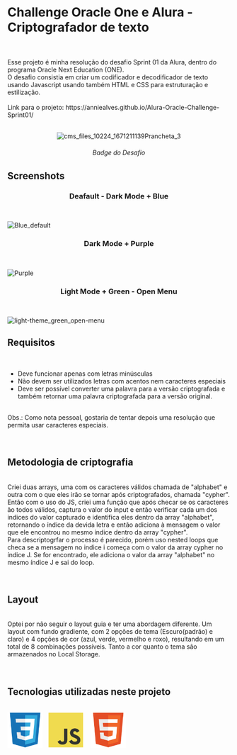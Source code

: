<h1> Challenge Oracle One e Alura - Criptografador de texto </h1>
<br>
<br>
Esse projeto é minha resolução do desafio Sprint 01 da Alura, dentro do programa Oracle Next Education (ONE).
<br>
O desafio consistia em criar um codificador e decodificador de texto usando Javascript usando também HTML e CSS para estruturação e estilização. 
<br>
<br>
Link para o projeto: https://anniealves.github.io/Alura-Oracle-Challenge-Sprint01/
<br>
<br>



<div align="center">
   
   ![cms_files_10224_1671211139Prancheta_3](https://github.com/AnnieAlves/Alura-Oracle-Challenge-Sprint01/assets/122943792/5517e70b-75f7-44c5-b3ad-4bbe31efe07a)
   
</div>
<h6 align="center">Badge do Desafio</h6>

<h2>Screenshots</h2>

<h3 align="center" > Deafault - Dark Mode + Blue </h3>
<br>

![Blue_default](https://github.com/AnnieAlves/Alura-Oracle-Challenge-Sprint01/assets/122943792/8dd14509-9bfa-4283-b595-8db8b120d214)
<h3 align="center" > Dark Mode + Purple </h3>
<br>

![Purple](https://github.com/AnnieAlves/Alura-Oracle-Challenge-Sprint01/assets/122943792/ef11bef8-c0b0-4c06-87cf-6337a43213b0)
<h3 align="center" >Light Mode + Green - Open Menu  </h3>
<br>

![light-theme_green_open-menu](https://github.com/AnnieAlves/Alura-Oracle-Challenge-Sprint01/assets/122943792/358c7ab7-b66b-483b-a7f0-0c1cf6d184b0)






<h2>Requisitos</h2>
<br>

* Deve funcionar apenas com letras minúsculas<br>
* Não devem ser utilizados letras com acentos nem caracteres especiais<br>
* Deve ser possível converter uma palavra para a versão criptografada e também retornar uma palavra criptografada para a versão original.<br>
<br>
Obs.: Como nota pessoal, gostaria de tentar depois uma resolução que permita usar caracteres especiais.
<br>
<br>
<br>
<h2> Metodologia de criptografia </h2>
<br>
Criei duas arrays, uma com os caracteres válidos chamada de "alphabet" e outra com o que eles irão se tornar após criptografados, chamada "cypher". Então com o uso do JS, criei uma função que após checar se os caracteres ão todos válidos, captura o valor do input e então verificar cada um dos indices do valor capturado e identifica eles dentro da array "alphabet", retornando o índice da devida letra e então adiciona à mensagem o valor que ele encontrou no mesmo índice dentro da array "cypher".
<br>
Para descriptogrfar o processo é parecido, porém uso nested loops que checa se a mensagem no indice i começa com o valor da array cypher no índice J. Se for encontrado, ele adiciona o valor da array "alphabet" no mesmo índice J e sai do loop.
<br>
<br>
<br>
<h2> Layout </h2>
<br>
Optei por não seguir o layout guia e ter uma abordagem diferente. Um layout com fundo gradiente, com 2 opções de tema (Escuro(padrão) e claro) e 4 opções de cor (azul, verde, vermelho e roxo), resultando em um total de 8 combinações possíveis. Tanto a cor quanto o tema são armazenados no Local Storage.
<br>
<br>
<br>
<h2> Tecnologias utilizadas neste projeto</h2>
<br>
   <div>
      <img align="center" height="80"  alt="css icon" src="https://raw.githubusercontent.com/devicons/devicon/master/icons/css3/css3-original.svg">  &nbsp;     
      <img align="center" height="80" alt="js icon" src="https://raw.githubusercontent.com/devicons/devicon/master/icons/javascript/javascript-original.svg"> &nbsp;&nbsp;
      <img align="center" height="80" alt="html icon" src="https://raw.githubusercontent.com/devicons/devicon/master/icons/html5/html5-original.svg"> &nbsp;            
    </div>

